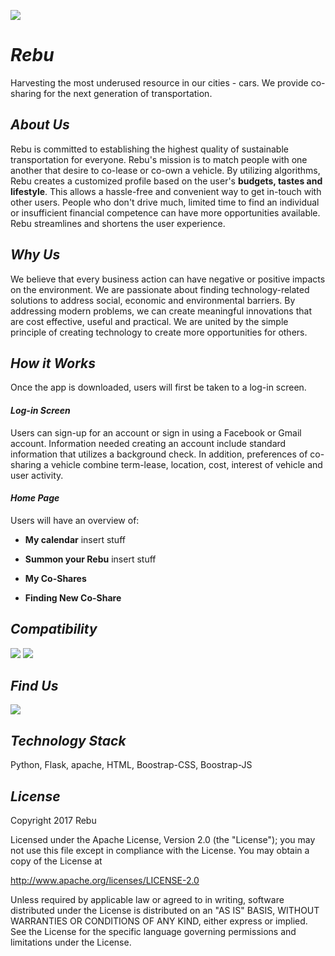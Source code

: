 ![](https://github.com/Vanessalb/Rebu/blob/master/Rebu%20Cover.jpg?raw=true)

# _Rebu_ 
Harvesting the most underused resource in our cities - cars. We provide co-sharing for the next generation of transportation. 

## _About Us_ 
Rebu is committed to establishing the highest quality of sustainable transportation for everyone. Rebu's mission is to match people with one another that desire to co-lease or co-own a vehicle. By utilizing algorithms, Rebu creates a customized profile based on the user's **budgets, tastes and lifestyle**. This allows a hassle-free and convenient way to get in-touch with other users. People who don't drive much, limited time to find an individual or insufficient financial competence can have more opportunities available. Rebu streamlines and shortens the user experience. 

## _Why Us_ 
We believe that every business action can have negative or positive impacts on the environment. We are passionate about finding technology-related solutions to address social, economic and environmental barriers. By addressing modern problems, we can create meaningful innovations that are cost effective, useful and practical. We are united by the simple principle of creating technology to create more opportunities for others. 

## _How it Works_ 
Once the app is downloaded, users will first be taken to a log-in screen.
#### _Log-in Screen_
Users can sign-up for an account or sign in using a Facebook or Gmail account. Information needed creating an account include standard information that utilizes a background check. In addition, preferences of co-sharing a vehicle combine term-lease, location, cost, interest of vehicle and user activity.  
#### _Home Page_
Users will have an overview of: 
* **My calendar**
insert stuff
* **Summon your Rebu** 
insert stuff
* **My Co-Shares**

* **Finding New Co-Share** 



## _Compatibility_ 
<a href="https://www.apple.com/itunes/"><img src="https://github.com/Vanessalb/Rebu/blob/master/apple-logo-small.png?raw=true"></a> <a href="https://www.microsoft.com/en-US/store/apps/windows"><img src="https://github.com/Vanessalb/Rebu/blob/master/googleplay150.png?raw=true"></a>


## _Find Us_ 
<a href="http://www.twitter.com/RebU_CoSharing"><img src="https://abs.twimg.com/icons/apple-touch-icon-192x192.png"></a>
## _Technology Stack_
Python, Flask, apache, HTML, Boostrap-CSS, Boostrap-JS 

## _License_
Copyright 2017 Rebu

Licensed under the Apache License, Version 2.0 (the "License");
you may not use this file except in compliance with the License.
You may obtain a copy of the License at

 http://www.apache.org/licenses/LICENSE-2.0

Unless required by applicable law or agreed to in writing, software
distributed under the License is distributed on an "AS IS" BASIS,
WITHOUT WARRANTIES OR CONDITIONS OF ANY KIND, either express or implied.
See the License for the specific language governing permissions and
limitations under the License.
